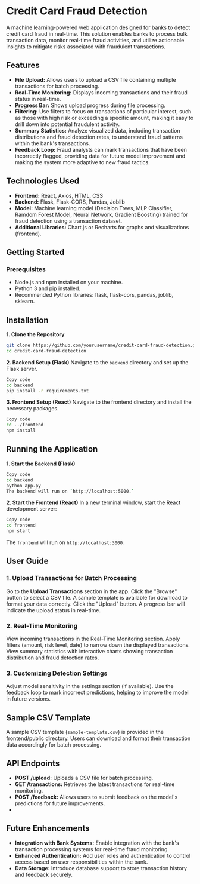 # Credit Card Fraud Detection
A machine learning-powered web application designed for banks to detect credit card fraud in real-time. This solution enables banks to process bulk transaction data, monitor real-time fraud activities, and utilize actionable insights to mitigate risks associated with fraudulent transactions.

## Features
- **File Upload:** Allows users to upload a CSV file containing multiple transactions for batch processing.
- **Real-Time Monitoring:** Displays incoming transactions and their fraud status in real-time.
- **Progress Bar:** Shows upload progress during file processing.
- **Filtering:** Use filters to focus on transactions of particular interest, such as those with high risk or exceeding a specific amount, making it easy to drill down into potential fraudulent activity.
- **Summary Statistics:** Analyze visualized data, including transaction distributions and fraud detection rates, to understand fraud patterns within the bank's transactions.
- **Feedback Loop:** Fraud analysts can mark transactions that have been incorrectly flagged, providing data for future model improvement and making the system more adaptive to new fraud tactics.
  
## Technologies Used
- **Frontend:** React, Axios, HTML, CSS
- **Backend:** Flask, Flask-CORS, Pandas, Joblib
- **Model:** Machine learning model (Decision Trees, MLP Classifier, Ramdom Forest Model, Neural Network, Gradient Boosting) trained for fraud detection using a transaction dataset.
- **Additional Libraries:** Chart.js or Recharts for graphs and visualizations (frontend).
  
## Getting Started
### Prerequisites
- Node.js and npm installed on your machine.
- Python 3 and pip installed.
- Recommended Python libraries: flask, flask-cors, pandas, joblib, sklearn.
  
## Installation
**1. Clone the Repository**
```bash
git clone https://github.com/yourusername/credit-card-fraud-detection.git
cd credit-card-fraud-detection
```
**2. Backend Setup (Flask)**
Navigate to the `backend` directory and set up the Flask server.
```bash
Copy code
cd backend
pip install -r requirements.txt
```

**3. Frontend Setup (React)**
Navigate to the frontend directory and install the necessary packages.

```bash
Copy code
cd ../frontend
npm install
```

## Running the Application
**1. Start the Backend (Flask)**
````bash
Copy code
cd backend
python app.py
The backend will run on `http://localhost:5000.`
````
**2. Start the Frontend (React)**
In a new terminal window, start the React development server:

````bash
Copy code
cd frontend
npm start
````
The `frontend` will run on `http://localhost:3000.`

## User Guide
### **1. Upload Transactions for Batch Processing**
Go to the **Upload Transactions** section in the app.
Click the "Browse" button to select a CSV file. A sample template is available for download to format your data correctly.
Click the "Upload" button. A progress bar will indicate the upload status in real-time.
### **2. Real-Time Monitoring**
View incoming transactions in the Real-Time Monitoring section.
Apply filters (amount, risk level, date) to narrow down the displayed transactions.
View summary statistics with interactive charts showing transaction distribution and fraud detection rates.
### **3. Customizing Detection Settings**
Adjust model sensitivity in the settings section (if available).
Use the feedback loop to mark incorrect predictions, helping to improve the model in future versions.

## Sample CSV Template
A sample CSV template (`sample-template.csv`) is provided in the frontend/public directory. Users can download and format their transaction data accordingly for batch processing.

## API Endpoints
- **POST /upload:** Uploads a CSV file for batch processing.
- **GET /transactions:** Retrieves the latest transactions for real-time monitoring.
- **POST /feedback:** Allows users to submit feedback on the model's predictions for future improvements.
- 
## Future Enhancements
- **Integration with Bank Systems:** Enable integration with the bank's transaction processing systems for real-time fraud monitoring.
- **Enhanced Authentication:** Add user roles and authentication to control access based on user responsibilities within the bank.
- **Data Storage:** Introduce database support to store transaction history and feedback securely.

